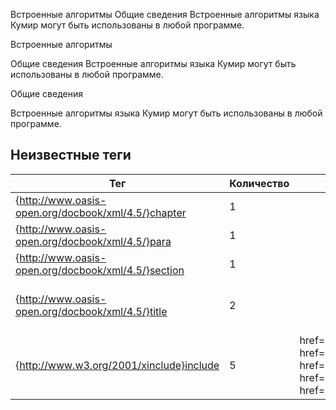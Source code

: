 Встроенные алгоритмы Общие сведения Встроенные алгоритмы языка Кумир могут быть использованы в любой программе.     

Встроенные алгоритмы

Общие сведения Встроенные алгоритмы языка Кумир могут быть использованы в любой программе.

Общие сведения

Встроенные алгоритмы языка Кумир могут быть использованы в любой программе.


## Неизвестные теги

| Тег | Количество | Атрибуты | Родительские теги |
|-----|------------|----------|-------------------|
| {http://www.oasis-open.org/docbook/xml/4.5/}chapter | 1 |  | None |
| {http://www.oasis-open.org/docbook/xml/4.5/}para | 1 |  | {http://www.oasis-open.org/docbook/xml/4.5/}section |
| {http://www.oasis-open.org/docbook/xml/4.5/}section | 1 |  | {http://www.oasis-open.org/docbook/xml/4.5/}chapter |
| {http://www.oasis-open.org/docbook/xml/4.5/}title | 2 |  | {http://www.oasis-open.org/docbook/xml/4.5/}chapter, {http://www.oasis-open.org/docbook/xml/4.5/}section |
| {http://www.w3.org/2001/xinclude}include | 5 | href='files.xml', href='lexical_cast.xml', href='math.xml', href='simple_string.xml', href='sys_func.xml' | {http://www.oasis-open.org/docbook/xml/4.5/}chapter |
